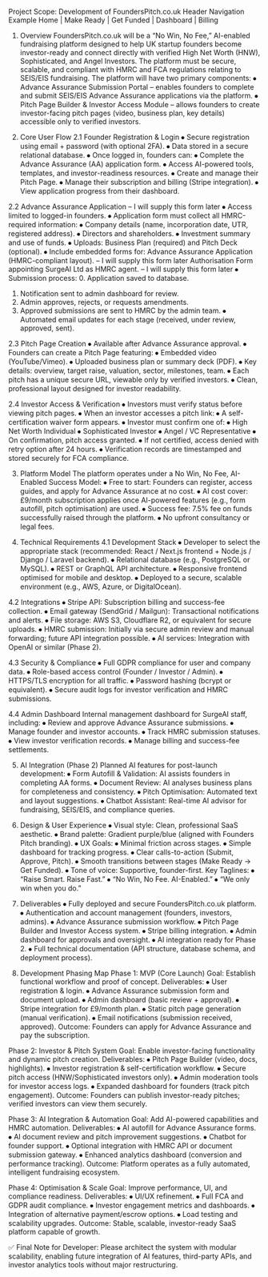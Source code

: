 
Project Scope: Development of FoundersPitch.co.uk
Header Navigation Example 
Home | Make Ready | Get Funded | Dashboard | Billing

1. Overview
FoundersPitch.co.uk will be a “No Win, No Fee,” AI-enabled fundraising platform designed to help UK startup founders become investor-ready and connect directly with verified High Net Worth (HNW), Sophisticated, and Angel Investors.
The platform must be secure, scalable, and compliant with HMRC and FCA regulations relating to SEIS/EIS fundraising.
The platform will have two primary components:
⦁	Advance Assurance Submission Portal – enables founders to complete and submit SEIS/EIS Advance Assurance applications via the platform.
⦁	Pitch Page Builder & Investor Access Module – allows founders to create investor-facing pitch pages (video, business plan, key details) accessible only to verified investors.

2. Core User Flow
2.1 Founder Registration & Login
⦁	Secure registration using email + password (with optional 2FA).
⦁	Data stored in a secure relational database.
⦁	Once logged in, founders can:
⦁	Complete the Advance Assurance (AA) application form.
⦁	Access AI-powered tools, templates, and investor-readiness resources.
⦁	Create and manage their Pitch Page.
⦁	Manage their subscription and billing (Stripe integration).
⦁	View application progress from their dashboard.

2.2 Advance Assurance Application – I will supply this form later 
⦁	Access limited to logged-in founders.
⦁	Application form must collect all HMRC-required information:
⦁	Company details (name, incorporation date, UTR, registered address).
⦁	Directors and shareholders.
⦁	Investment summary and use of funds.
⦁	Uploads: Business Plan (required) and Pitch Deck (optional).
⦁	Include embedded forms for:
Advance Assurance Application (HMRC-compliant layout). – I will supply this form later 
Authorisation Form appointing SurgeAI Ltd as HMRC agent. – I will supply this form later 
⦁	Submission process:
0.	Application saved to database.
1.	Notification sent to admin dashboard for review.
2.	Admin approves, rejects, or requests amendments.
3.	Approved submissions are sent to HMRC by the admin team.
⦁	Automated email updates for each stage (received, under review, approved, sent).

2.3 Pitch Page Creation
⦁	Available after Advance Assurance approval.
⦁	Founders can create a Pitch Page featuring:
⦁	Embedded video (YouTube/Vimeo).
⦁	Uploaded business plan or summary deck (PDF).
⦁	Key details: overview, target raise, valuation, sector, milestones, team.
⦁	Each pitch has a unique secure URL, viewable only by verified investors.
⦁	Clean, professional layout designed for investor readability.

2.4 Investor Access & Verification
⦁	Investors must verify status before viewing pitch pages.
⦁	When an investor accesses a pitch link:
⦁	A self-certification waiver form appears.
⦁	Investor must confirm one of:
⦁	High Net Worth Individual
⦁	Sophisticated Investor
⦁	Angel / VC Representative
⦁	On confirmation, pitch access granted.
⦁	If not certified, access denied with retry option after 24 hours.
⦁	Verification records are timestamped and stored securely for FCA compliance.

3. Platform Model
The platform operates under a No Win, No Fee, AI-Enabled Success Model:
⦁	Free to start: Founders can register, access guides, and apply for Advance Assurance at no cost.
⦁	AI cost cover: £9/month subscription applies once AI-powered features (e.g., form autofill, pitch optimisation) are used.
⦁	Success fee: 7.5% fee on funds successfully raised through the platform.
⦁	No upfront consultancy or legal fees.

4. Technical Requirements
4.1 Development Stack
⦁	Developer to select the appropriate stack (recommended: React / Next.js frontend + Node.js / Django / Laravel backend).
⦁	Relational database (e.g., PostgreSQL or MySQL).
⦁	REST or GraphQL API architecture.
⦁	Responsive frontend optimised for mobile and desktop.
⦁	Deployed to a secure, scalable environment (e.g., AWS, Azure, or DigitalOcean).

4.2 Integrations
⦁	Stripe API: Subscription billing and success-fee collection.
⦁	Email gateway (SendGrid / Mailgun): Transactional notifications and alerts.
⦁	File storage: AWS S3, Cloudflare R2, or equivalent for secure uploads.
⦁	HMRC submission: Initially via secure admin review and manual forwarding; future API integration possible.
⦁	AI services: Integration with OpenAI or similar (Phase 2).

4.3 Security & Compliance
⦁	Full GDPR compliance for user and company data.
⦁	Role-based access control (Founder / Investor / Admin).
⦁	HTTPS/TLS encryption for all traffic.
⦁	Password hashing (bcrypt or equivalent).
⦁	Secure audit logs for investor verification and HMRC submissions.

4.4 Admin Dashboard
Internal management dashboard for SurgeAI staff, including:
⦁	Review and approve Advance Assurance submissions.
⦁	Manage founder and investor accounts.
⦁	Track HMRC submission statuses.
⦁	View investor verification records.
⦁	Manage billing and success-fee settlements.

5. AI Integration (Phase 2)
Planned AI features for post-launch development:
⦁	Form Autofill & Validation: AI assists founders in completing AA forms.
⦁	Document Review: AI analyses business plans for completeness and consistency.
⦁	Pitch Optimisation: Automated text and layout suggestions.
⦁	Chatbot Assistant: Real-time AI advisor for fundraising, SEIS/EIS, and compliance queries.

6. Design & User Experience
⦁	Visual style: Clean, professional SaaS aesthetic.
⦁	Brand palette: Gradient purple/blue (aligned with Founders Pitch branding).
⦁	UX Goals:
⦁	Minimal friction across stages.
⦁	Simple dashboard for tracking progress.
⦁	Clear calls-to-action (Submit, Approve, Pitch).
⦁	Smooth transitions between stages (Make Ready → Get Funded).
⦁	Tone of voice: Supportive, founder-first.
Key Taglines:
⦁	“Raise Smart. Raise Fast.”
⦁	“No Win, No Fee. AI-Enabled.”
⦁	“We only win when you do.”

7. Deliverables
⦁	Fully deployed and secure FoundersPitch.co.uk platform.
⦁	Authentication and account management (founders, investors, admins).
⦁	Advance Assurance submission workflow.
⦁	Pitch Page Builder and Investor Access system.
⦁	Stripe billing integration.
⦁	Admin dashboard for approvals and oversight.
⦁	AI integration ready for Phase 2.
⦁	Full technical documentation (API structure, database schema, and deployment process).

8. Development Phasing Map
Phase 1: MVP (Core Launch)
Goal: Establish functional workflow and proof of concept.
Deliverables:
⦁	User registration & login.
⦁	Advance Assurance submission form and document upload.
⦁	Admin dashboard (basic review + approval).
⦁	Stripe integration for £9/month plan.
⦁	Static pitch page generation (manual verification).
⦁	Email notifications (submission received, approved).
Outcome: Founders can apply for Advance Assurance and pay the subscription.

Phase 2: Investor & Pitch System
Goal: Enable investor-facing functionality and dynamic pitch creation.
Deliverables:
⦁	Pitch Page Builder (video, docs, highlights).
⦁	Investor registration & self-certification workflow.
⦁	Secure pitch access (HNW/Sophisticated investors only).
⦁	Admin moderation tools for investor access logs.
⦁	Expanded dashboard for founders (track pitch engagement).
Outcome: Founders can publish investor-ready pitches; verified investors can view them securely.

Phase 3: AI Integration & Automation
Goal: Add AI-powered capabilities and HMRC automation.
Deliverables:
⦁	AI autofill for Advance Assurance forms.
⦁	AI document review and pitch improvement suggestions.
⦁	Chatbot for founder support.
⦁	Optional integration with HMRC API or document submission gateway.
⦁	Enhanced analytics dashboard (conversion and performance tracking).
Outcome: Platform operates as a fully automated, intelligent fundraising ecosystem.

Phase 4: Optimisation & Scale
Goal: Improve performance, UI, and compliance readiness.
Deliverables:
⦁	UI/UX refinement.
⦁	Full FCA and GDPR audit compliance.
⦁	Investor engagement metrics and dashboards.
⦁	Integration of alternative payment/escrow options.
⦁	Load testing and scalability upgrades.
Outcome: Stable, scalable, investor-ready SaaS platform capable of growth.

✅ Final Note for Developer:
Please architect the system with modular scalability, enabling future integration of AI features, third-party APIs, and investor analytics tools without major restructuring.